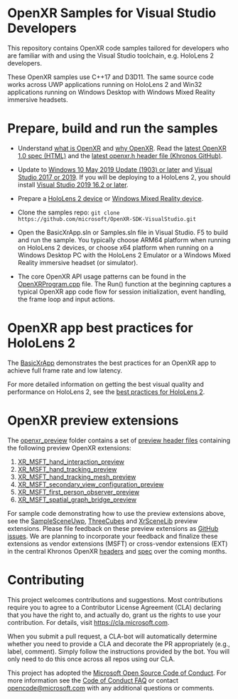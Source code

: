 # OpenXR Samples for Visual Studio Developers

This repository contains OpenXR code samples tailored for developers who are familiar with and using the Visual Studio toolchain, e.g. HoloLens 2 developers.

These OpenXR samples use C++17 and D3D11. The same source code works across UWP applications running on HoloLens 2 and Win32 applications running on Windows Desktop with Windows Mixed Reality immersive headsets.

# Prepare, build and run the samples

- Understand [what is OpenXR](https://docs.microsoft.com/windows/mixed-reality/openxr#what-is-openxr) and [why OpenXR](https://docs.microsoft.com/windows/mixed-reality/openxr#why-openxr).  Read the [latest OpenXR 1.0 spec (HTML)](https://www.khronos.org/registry/OpenXR/specs/1.0/html/xrspec.html) and the [latest openxr.h header file (Khronos GitHub)](https://github.com/KhronosGroup/OpenXR-SDK/blob/master/include/openxr/openxr.h).

- Update to [Windows 10 May 2019 Update (1903) or later](https://www.microsoft.com/software-download/windows10) and [Visual Studio 2017 or 2019](https://visualstudio.microsoft.com/downloads/).  If you will be deploying to a HoloLens 2, you should install [Visual Studio 2019 16.2 or later](https://visualstudio.microsoft.com/downloads/).

- Prepare a [HoloLens 2 device](https://docs.microsoft.com/windows/mixed-reality/openxr#getting-started-with-openxr-for-hololens-2) or [Windows Mixed Reality device](https://docs.microsoft.com/en-us/windows/mixed-reality/openxr#getting-started-with-openxr-for-windows-mixed-reality-headsets).

- Clone the samples repo: `git clone https://github.com/microsoft/OpenXR-SDK-VisualStudio.git`

- Open the BasicXrApp.sln or Samples.sln file in Visual Studio. F5 to build and run the sample. You typically choose ARM64 platform when running on HoloLens 2 devices, or choose x64 platform when running on a Windows Desktop PC with the HoloLens 2 Emulator or a Windows Mixed Reality immersive headset (or simulator).

- The core OpenXR API usage patterns can be found in the [OpenXRProgram.cpp](https://github.com/microsoft/OpenXR-SDK-VisualStudio/blob/master/samples/BasicXrApp/OpenXrProgram.cpp) file. The Run() function at the beginning captures a typical OpenXR app code flow for session initialization, event handling, the frame loop and input actions.

# OpenXR app best practices for HoloLens 2

The [BasicXrApp](https://github.com/microsoft/OpenXR-SDK-VisualStudio/tree/master/samples/BasicXrApp) demonstrates the best practices for an OpenXR app to achieve full frame rate and low latency.

For more detailed information on getting the best visual quality and performance on HoloLens 2, see the [best practices for HoloLens 2](https://aka.ms/openxr-best).

# OpenXR preview extensions

The [openxr_preview](https://github.com/microsoft/OpenXR-SDK-VisualStudio/tree/master/openxr_preview) folder contains a set of [preview header files](https://github.com/microsoft/OpenXR-SDK-VisualStudio/tree/master/openxr_preview/include/openxr) containing the following preview OpenXR extensions:

1. [XR_MSFT_hand_interaction_preview](https://microsoft.github.io/OpenXR-SDK-VisualStudio/openxr_preview/specs/openxr.html#XR_MSFT_hand_interaction_preview)
1. [XR_MSFT_hand_tracking_preview](https://microsoft.github.io/OpenXR-SDK-VisualStudio/openxr_preview/specs/openxr.html#XR_MSFT_hand_tracking_preview)
1. [XR_MSFT_hand_tracking_mesh_preview](https://microsoft.github.io/OpenXR-SDK-VisualStudio/openxr_preview/specs/openxr.html#XR_MSFT_hand_tracking_mesh_preview)
1. [XR_MSFT_secondary_view_configuration_preview](https://microsoft.github.io/OpenXR-SDK-VisualStudio/openxr_preview/specs/openxr.html#XR_MSFT_secondary_view_configuration_preview)
1. [XR_MSFT_first_person_observer_preview](https://microsoft.github.io/OpenXR-SDK-VisualStudio/openxr_preview/specs/openxr.html#XR_MSFT_first_person_observer_preview)
1. [XR_MSFT_spatial_graph_bridge_preview](https://microsoft.github.io/OpenXR-SDK-VisualStudio/openxr_preview/specs/openxr.html#XR_MSFT_spatial_graph_bridge_preview)

For sample code demonstrating how to use the preview extensions above, see the [SampleSceneUwp](https://github.com/microsoft/OpenXR-SDK-VisualStudio/tree/master/samples/SampleSceneUwp), [ThreeCubes](https://github.com/microsoft/OpenXR-SDK-VisualStudio/tree/master/samples/ThreeCubesUwp) and [XrSceneLib](https://github.com/microsoft/OpenXR-SDK-VisualStudio/tree/master/samples/XrSceneLib) preview extensions.  Please file feedback on these preview extensions as [GitHub issues](https://github.com/microsoft/OpenXR-SDK-VisualStudio/issues).  We are planning to incorporate your feedback and finalize these extensions as vendor extensions (MSFT) or cross-vendor extensions (EXT) in the central Khronos OpenXR [headers](https://github.com/KhronosGroup/OpenXR-SDK/tree/master/include/openxr) and [spec](https://www.khronos.org/registry/OpenXR/specs/1.0/html/xrspec.html) over the coming months.

# Contributing

This project welcomes contributions and suggestions.  Most contributions require you to agree to a
Contributor License Agreement (CLA) declaring that you have the right to, and actually do, grant us
the rights to use your contribution. For details, visit https://cla.microsoft.com.

When you submit a pull request, a CLA-bot will automatically determine whether you need to provide
a CLA and decorate the PR appropriately (e.g., label, comment). Simply follow the instructions
provided by the bot. You will only need to do this once across all repos using our CLA.

This project has adopted the [Microsoft Open Source Code of Conduct](https://opensource.microsoft.com/codeofconduct/).
For more information see the [Code of Conduct FAQ](https://opensource.microsoft.com/codeofconduct/faq/) or
contact [opencode@microsoft.com](mailto:opencode@microsoft.com) with any additional questions or comments.
